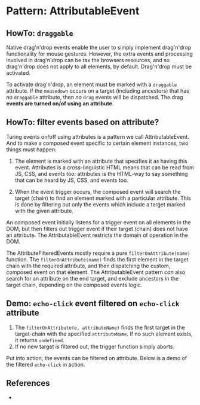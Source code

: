 # Pattern: AttributableEvent

## HowTo: `draggable`

Native drag'n'drop events enable the user to simply implement drag'n'drop functionality for mouse gestures. However, the extra events and processing involved in drag'n'drop can be tax the browsers resources, and so drag'n'drop does not apply to all elements, by default. Drag'n'drop must be activated.

To activate drag'n'drop, an element must be marked with a `draggable` attribute. If the `mousedown` occurs on a target (including ancestors) that has *no* `draggable` attribute, then *no* `drag` events will be dispatched. The drag **events are turned on/of using an attribute**.

## HowTo: filter events based on attribute?

Turing events on/off using attributes is a pattern we call AttributableEvent. And to make a composed event specific to certain element instances, two things must happen:

1. The element is marked with an attribute that specifies it as having this event. Attributes is a cross-linguistic HTML means that can be read from JS, CSS, and events too: attributes is the HTML-way to say something that can be heard by JS, CSS, and events too.

2. When the event trigger occurs, the composed event will search the target (chain) to find an element marked with a particular attribute. This is done by filtering out only the events which include a target marked with the given attribute. 

An composed event initially listens for a trigger event on all elements in the DOM, but then filters out trigger event if their target (chain) does not have an attribute. The AttributableEvent restricts the domain of operation in the DOM.

The AttributeFilteredEvents mostly require a pure `filterOnAttribute(name)` function. The  `filterOnAttribute(name)` finds the first element in the target chain with the required attribute, and then dispatching the custom, composed event on that element. The AttributableEvent pattern *can* also search for an attribute on the end target, and exclude ancestors in the target chain, depending on the composed events logic.

## Demo: `echo-click` event filtered on `echo-click` attribute
   
<pretty-printer href="./demo/echo-click.js"></pretty-printer>

1. The `filterOnAttribute(e, attributeName)` finds the first target in the target-chain with the specified `attributeName`. If no such element exists, it returns `undefined`.
2. If no new target is filtered out, the trigger function simply aborts.

Put into action, the events can be filtered on attribute. Below is a demo of the filtered `echo-click` in action.

<code-demo src="demo/echo-click.html"></code-demo>

## References

 * 
                                                                            
